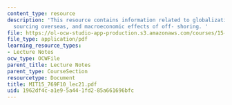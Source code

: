 ```yaml
---
content_type: resource
description: 'This resource contains information related to globalization, joint ventures,
  sourcing overseas, and macroeconomic effects of off- shoring. '
file: https://ol-ocw-studio-app-production.s3.amazonaws.com/courses/15-769-operations-strategy-fall-2010/1962df4ca1e95a441fd285a661696bfc_MIT15_769F10_lec21.pdf
file_type: application/pdf
learning_resource_types:
- Lecture Notes
ocw_type: OCWFile
parent_title: Lecture Notes
parent_type: CourseSection
resourcetype: Document
title: MIT15_769F10_lec21.pdf
uid: 1962df4c-a1e9-5a44-1fd2-85a661696bfc
---
```

